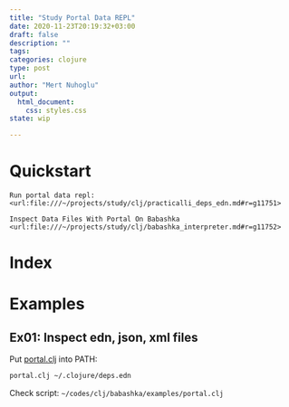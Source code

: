 ```yaml
--- 
title: "Study Portal Data REPL"
date: 2020-11-23T20:19:32+03:00 
draft: false
description: ""
tags:
categories: clojure
type: post
url:
author: "Mert Nuhoglu"
output:
  html_document:
    css: styles.css
state: wip

---
```


# Quickstart

`Run portal data repl: <url:file:///~/projects/study/clj/practicalli_deps_edn.md#r=g11751>`

`Inspect Data Files With Portal On Babashka <url:file:///~/projects/study/clj/babashka_interpreter.md#r=g11752>`

# Index

# Examples

## Ex01: Inspect edn, json, xml files

Put [portal.clj](https://github.com/borkdude/babashka/blob/master/examples/README.md#portal) into PATH:

```bash
portal.clj ~/.clojure/deps.edn
```

Check script: `~/codes/clj/babashka/examples/portal.clj`


